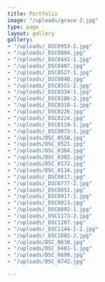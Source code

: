 ```yaml
---
title: Portfolio
image: "/uploads/grace-2.jpg"
type: page
layout: gallery
gallery:
- "/uploads/_DSC0953-2.jpg"
- "/uploads/_DSC0804.jpg"
- "/uploads/_DSC0441-1.jpg"
- "/uploads/_DSC0407.jpg"
- "/uploads/_DSC0527-1.jpg"
- "/uploads/_DSC0848.jpg"
- "/uploads/_DSC0551-2.jpg"
- "/uploads/_DSC0334-1.jpg"
- "/uploads/_DSC0186-2.jpg"
- "/uploads/_DSC0318-1.jpg"
- "/uploads/_DSC0226.jpg"
- "/uploads/_DSC0224.jpg"
- "/uploads/_DSC0119-1.jpg"
- "/uploads/_DSC0073-1.jpg"
- "/uploads/DSC_0558.jpg"
- "/uploads/DSC_0521.jpg"
- "/uploads/DSC_0304.jpg"
- "/uploads/DSC_0302.jpg"
- "/uploads/DSC_0172.jpg"
- "/uploads/DSC_0116.jpg"
- "/uploads/_DSC0817.jpg"
- "/uploads/_DSC0777-2.jpg"
- "/uploads/_DSC0851.jpg"
- "/uploads/_DSC0917-1.jpg"
- "/uploads/_DSC0013.jpg"
- "/uploads/_DSC0892-1.jpg"
- "/uploads/_DSC1173-2.jpg"
- "/uploads/_DSC1207.jpg"
- "/uploads/_DSC1144-2-2.jpg"
- "/uploads/_DSC1082-2.jpg"
- "/uploads/DSC_0638.jpg"
- "/uploads/DSC_0481-1.jpg"
- "/uploads/DSC_0699.jpg"
- "/uploads/DSC_0742.jpg"

---
```


